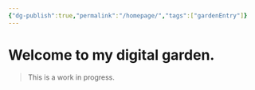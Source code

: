 ```yaml
---
{"dg-publish":true,"permalink":"/homepage/","tags":["gardenEntry"]}
---
```



# Welcome to my digital garden. 
> This is a work in progress.